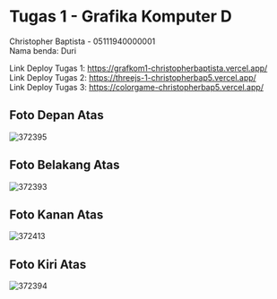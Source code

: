 # Tugas 1 - Grafika Komputer D
Christopher Baptista - 05111940000001 <br>
Nama benda: Duri <br>

Link Deploy Tugas 1: https://grafkom1-christopherbaptista.vercel.app/ <br>
Link Deploy Tugas 2: https://threejs-1-christopherbap5.vercel.app/ <br>
Link Deploy Tugas 3: https://colorgame-christopherbap5.vercel.app/

## Foto Depan Atas
![372395](https://user-images.githubusercontent.com/57831206/134175083-3623eea6-93f0-44a7-b8c1-2b94a28afc63.jpg)

## Foto Belakang Atas
![372393](https://user-images.githubusercontent.com/57831206/134173588-36fcac55-6891-430e-b8fc-fa6162ba667b.jpg)

## Foto Kanan Atas
![372413](https://user-images.githubusercontent.com/57831206/134175124-1996dc17-3fd3-4acc-8e63-784c7b277938.jpg)

## Foto Kiri Atas
![372394](https://user-images.githubusercontent.com/57831206/134173597-360e2a46-2e1d-48ec-9539-8c87f033b731.jpg)
